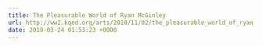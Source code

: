 ```yaml
---
title: The Pleasurable World of Ryan McGinley
url: http://ww2.kqed.org/arts/2010/11/02/the_pleasurable_world_of_ryan_mcginley/
date: 2019-03-24 01:53:23 +0000
---
```

